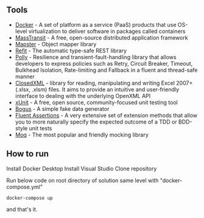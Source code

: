 ## Tools
- [Docker](https://www.docker.com/) - A set of platform as a service (PaaS) products that use OS-level virtualization to deliver software in packages called containers
- [MassTransit](https://masstransit-project.com/getting-started/) - A free, open-source distributed application framework
- [Mapster](https://github.com/MapsterMapper/Mapster) - Object mapper library
- [Refit](https://github.com/reactiveui/refit) - The automatic type-safe REST library
- [Polly](https://github.com/App-vNext/Polly) - Resilience and transient-fault-handling library that allows developers to express policies such as Retry, Circuit Breaker, Timeout, Bulkhead Isolation, Rate-limiting and Fallback in a fluent and thread-safe manner
- [ClosedXML](https://github.com/ClosedXML/ClosedXML) - library for reading, manipulating and writing Excel 2007+ (.xlsx, .xlsm) files. It aims to provide an intuitive and user-friendly interface to dealing with the underlying OpenXML API
- [xUnit](https://xunit.net/) - A free, open source, community-focused unit testing tool
- [Bogus](https://github.com/bchavez/Bogus) - A simple fake data generator
- [Fluent Assertions](https://fluentassertions.com/) - A very extensive set of extension methods that allow you to more naturally specify the expected outcome of a TDD or BDD-style unit tests
- [Moq](https://github.com/moq/moq4) - The most popular and friendly mocking library

## How to run

Install Docker Desktop
Install Visual Studio
Clone repository

Run below code on root directory of solution same level with "docker-compose.yml"
```
docker-compose up
```
and that's it.
